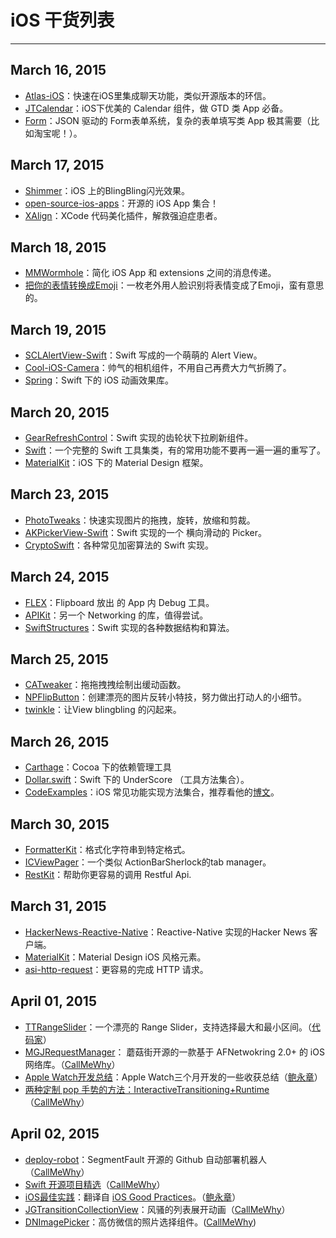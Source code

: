 # iOS 干货列表

------


## March 16, 2015
- [Atlas-iOS](https://github.com/layerhq/Atlas-iOS)：快速在iOS里集成聊天功能，类似开源版本的环信。
- [JTCalendar](https://github.com/jonathantribouharet/JTCalendar)：iOS下优美的 Calendar 组件，做 GTD 类 App 必备。
- [Form](https://github.com/hyperoslo/Form)：JSON 驱动的 Form表单系统，复杂的表单填写类 App 极其需要（比如淘宝呢！）。

## March 17, 2015
- [Shimmer](https://github.com/facebook/Shimmer)：iOS 上的BlingBling闪光效果。
- [open-source-ios-apps](https://github.com/dkhamsing/open-source-ios-apps)：开源的 iOS App 集合！
- [XAlign](https://github.com/qfish/XAlign)：XCode 代码美化插件，解救强迫症患者。

## March 18, 2015
- [MMWormhole](https://github.com/mutualmobile/MMWormhole)：简化 iOS App 和 extensions 之间的消息传递。
- [把你的表情转换成Emoji](https://maniacdev.com/2015/03/open-source-ios-library-that-sends-notifications-based-on-facial-gestures-detected)：一枚老外用人脸识别将表情变成了Emoji，蛮有意思的。

## March 19, 2015
- [SCLAlertView-Swift](https://github.com/vikmeup/SCLAlertView-Swift)：Swift 写成的一个萌萌的 Alert View。
- [Cool-iOS-Camera](https://github.com/GabrielAlva/Cool-iOS-Camera)：帅气的相机组件，不用自己再费大力气折腾了。
- [Spring](https://github.com/MengTo/Spring)：Swift 下的 iOS 动画效果库。

## March 20, 2015
- [GearRefreshControl](https://github.com/andreamazz/GearRefreshControl)：Swift 实现的齿轮状下拉刷新组件。
- [Swift](https://github.com/CarlosButron/Swift)：一个完整的 Swift 工具集类，有的常用功能不要再一遍一遍的重写了。
- [MaterialKit](https://github.com/nghialv/MaterialKit)：iOS 下的 Material Design 框架。

## March 23, 2015
- [PhotoTweaks](https://github.com/itouch2/PhotoTweaks)：快速实现图片的拖拽，旋转，放缩和剪裁。
- [AKPickerView-Swift](https://github.com/Akkyie/AKPickerView-Swift)：Swift 实现的一个 横向滑动的 Picker。
- [CryptoSwift](https://github.com/krzyzanowskim/CryptoSwift)：各种常见加密算法的 Swift 实现。

## March 24, 2015
- [FLEX](https://github.com/Flipboard/FLEX)：Flipboard 放出 的 App 内 Debug 工具。
- [APIKit](https://github.com/ishkawa/APIKit)：另一个 Networking 的库，值得尝试。
- [SwiftStructures](https://github.com/waynewbishop/SwiftStructures)：Swift 实现的各种数据结构和算法。

## March 25, 2015
- [CATweaker](https://github.com/keefo/CATweaker)：拖拖拽拽绘制出缓动函数。
- [NPFlipButton](https://github.com/neopixl/NPFlipButton)：创建漂亮的图片反转小特技，努力做出打动人的小细节。
- [twinkle](https://github.com/piemonte/twinkle)：让View blingbling 的闪起来。

## March 26, 2015
- [Carthage](https://github.com/Carthage/Carthage)：Cocoa 下的依赖管理工具
- [Dollar.swift](https://github.com/ankurp/Dollar.swift)：Swift 下的 UnderScore （工具方法集合）。
- [CodeExamples](https://github.com/kharrison/CodeExamples)：iOS 常见功能实现方法集合，推荐看他的[博文](http://useyourloaf.com/)。

## March 30, 2015
- [FormatterKit](https://github.com/mattt/FormatterKit)：格式化字符串到特定格式。
- [ICViewPager](https://github.com/iltercengiz/ICViewPager)：一个类似 ActionBarSherlock的tab manager。
- [RestKit](https://github.com/RestKit/RestKit)：帮助你更容易的调用 Restful Api.

## March 31, 2015
- [HackerNews-Reactive-Native](https://github.com/iSimar/HackerNews-React-Native)：Reactive-Native 实现的Hacker News 客户端。
- [MaterialKit](https://github.com/nghialv/MaterialKit)：Material Design iOS 风格元素。
- [asi-http-request](https://github.com/pokeb/asi-http-request)：更容易的完成 HTTP 请求。

## April 01, 2015
- [TTRangeSlider](https://github.com/TomThorpe/TTRangeSlider)：一个漂亮的 Range Slider，支持选择最大和最小区间。（[代码家](http://weibo.com/daimajia)）
- [MGJRequestManager](https://github.com/mogujie/MGJRequestManager)： 蘑菇街开源的一款基于 AFNetwokring 2.0+ 的 iOS 网络库。（[CallMeWhy](http://weibo.com/u/1863053785)）
- [Apple Watch开发总结](http://jerryliu.org/ios%20programming/Apple%20Watch-Development-summary/)：Apple Watch三个月开发的一些收获总结（[鲍永章](http://weibo.com/u/3224930551)）
- [两种定制 pop 手势的方法：InteractiveTransitioning+Runtime](http://www.jianshu.com/p/d39f7d22db6c)（[CallMeWhy](http://weibo.com/u/1863053785)）

## April 02, 2015
- [deploy-robot](https://github.com/SegmentFault/deploy-robot)：SegmentFault 开源的 Github 自动部署机器人（[CallMeWhy](http://weibo.com/u/1863053785)）
- [Swift 开源项目精选](http://www.cocoachina.com/swift/20150126/11016.html)（[CallMeWhy](http://weibo.com/u/1863053785)）
- [iOS最佳实践](http://www.jianshu.com/p/b0bf2368fb95)：翻译自 [iOS Good Practices](https://github.com/futurice/ios-good-practices)。（[鲍永章](http://weibo.com/u/3224930551)）
- [JGTransitionCollectionView](https://github.com/JayGajjar/JGTransitionCollectionView)：风骚的列表展开动画（[CallMeWhy](http://weibo.com/u/1863053785)）
- [DNImagePicker](https://github.com/DennisXiaoDing/DNImagePicker)：高仿微信的照片选择组件。([CallMeWhy](http://weibo.com/u/1863053785))

## 
